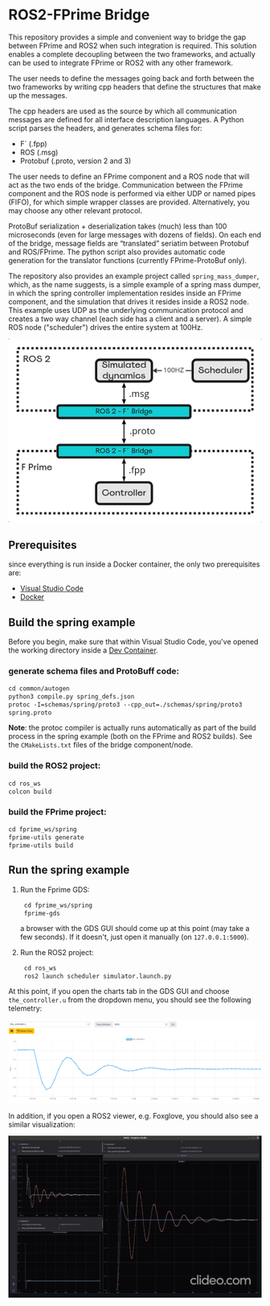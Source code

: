 # ROS2-FPrime Bridge

This repository provides a simple and convenient way to bridge the gap between FPrime and ROS2 when such integration is required. This solution enables a complete decoupling between the two frameworks, and actually can be used to integrate FPrime or ROS2 with any other framework.

The user needs to define the messages going back and forth between the two frameworks by writing cpp headers that define the structures that make up the messages.

The cpp headers are used as the source by which all communication messages are defined for all interface description languages. A Python script parses the headers, and generates schema files for:
- F` (.fpp)
- ROS (.msg)
- Protobuf (.proto, version 2 and 3)

The user needs to define an FPrime component and a ROS node that will act as the two ends of the bridge. Communication between the FPrime component and the ROS node is performed via either UDP or named pipes (FIFO), for which simple wrapper classes are provided. Alternatively, you may choose any other relevant protocol.

ProtoBuf serialization + deserialization takes (much) less than 100 microseconds (even for large messages with dozens of fields). On each end of the bridge, message fields are “translated” seriatim between Protobuf and ROS/FPrime. The python script also provides automatic code generation for the translator functions (currently FPrime-ProtoBuf only).  

The repository also provides an example project called `spring_mass_dumper`, which, as the name suggests, is a simple example of a spring mass dumper, in which the spring controller implementation resides inside an FPrime component, and the simulation that drives it resides inside a ROS2 node. This example uses UDP as the underlying communication protocol and creates a two way channel (each side has a client and a server). A simple ROS node ("scheduler") drives the entire system at 100Hz.

![design](png/design.png "high level design")

## Prerequisites 
since everything is run inside a Docker container, the only two prerequisites are:
- [Visual Studio Code](https://code.visualstudio.com/download)
- [Docker](https://www.docker.com/)

## Build the spring example
Before you begin, make sure that within Visual Studio Code, you've opened the working directory inside a [Dev Container](https://code.visualstudio.com/docs/devcontainers/containers).

### generate schema files and ProtoBuff code:

    cd common/autogen
    python3 compile.py spring_defs.json
    protoc -I=schemas/spring/proto3 --cpp_out=./schemas/spring/proto3 spring.proto
**Note**: the protoc compiler is actually runs automatically as part of the build process in the spring example (both on the FPrime and ROS2 builds). See the `CMakeLists.txt` files of the bridge component/node.

### build the ROS2 project:

    cd ros_ws
    colcon build
### build the FPrime project:

    cd fprime_ws/spring
    fprime-utils generate
    fprime-utils build

## Run the spring example
1. Run the Fprime GDS:

        cd fprime_ws/spring
        fprime-gds
    a browser with the GDS GUI should come up at this point (may take a few seconds). If it doesn't, just open it manually (on `127.0.0.1:5000`).
2. Run the ROS2 project:

        cd ros_ws
        ros2 launch scheduler simulator.launch.py

At this point, if you open the charts tab in the GDS GUI and choose `the_controller.u` from the dropdown menu, you should see the following telemetry:

![GDS screenshot](png/screenshot_gds.png "spring mass dumper")

In addition, if you open a ROS2 viewer, e.g. Foxglove, you should also see a similar visualization:

![Foxglove screenshot](png/screenshot_foxglove.png "spring mass dumper")